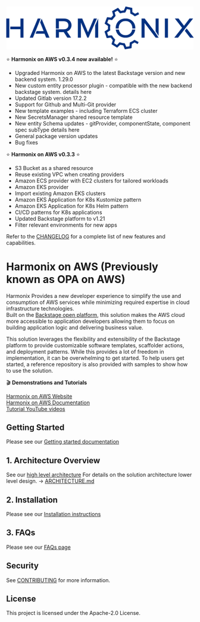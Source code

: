 <img src="./docs/images/harmonix-blue.png"
     alt="Harmonix on AWS"
     style="margin-right: 10px;max-height: 400px; " />

:star: **Harmonix on AWS v0.3.4 now available!** :star:
* Upgraded Harmonix on AWS to the latest Backstage version and new backend system. 1.29.0
* New custom entity processor plugin - compatible with the new backend backstage system. details here
* Updated Gitlab version 17.2.2
* Support for Github and Multi-Git provider
* New template examples - including Terraform ECS cluster
* New SecretsManager shared resource template
* New entity Schema updates - gitProvider, componentState, component spec subType details here
* General package version updates
* Bug fixes


:star: **Harmonix on AWS v0.3.3** :star:
* S3 Bucket as a shared resource
* Reuse existing VPC when creating providers
* Amazon ECS provider with EC2 clusters for tailored workloads
* Amazon EKS provider
* Import existing Amazon EKS clusters
* Amazon EKS Application for K8s Kustomize pattern
* Amazon EKS Application for K8s Helm pattern
* CI/CD patterns for K8s applications
* Updated Backstage platform to v1.21
* Filter relevant environments for new apps

Refer to the [CHANGELOG](https://harmonixonaws.io/docs/CHANGELOG) for a complete list of new features and capabilities.
# Harmonix on AWS (Previously known as OPA on AWS)

Harmonix Provides a new developer experience to simplify the use and consumption of AWS services while minimizing required expertise in cloud infrastructure technologies.  
Built on the [Backstage open platform](https://backstage.io), this solution makes the AWS cloud more accessible to application developers allowing them to focus on building application logic and delivering business value.

This solution leverages the flexibility and extensibility of the Backstage platform to provide customizable software templates, scaffolder actions, and deployment patterns. While this provides a lot of freedom in implementation, it can be overwhelming to get started.  To help users get started, a reference repository is also provided with samples to show how to use the solution.

:clapper: **Demonstrations and Tutorials**

[Harmonix on AWS Website](https://harmonixonaws.io) <br/>
[Harmonix on AWS Documentation](https://harmonixonaws.io/docs/intro) <br/>
[Tutorial YouTube videos](https://harmonixonaws.io/docs/getting-started/videos)

## Getting Started
Please see our [Getting started documentation](https://harmonixonaws.io/docs/getting-started/deploy-the-platform)

## 1. Architecture Overview
See our [high level architecture](https://harmonixonaws.io/docs/techdocs/architecture)
For details on the solution architecture lower level design. ->  [ARCHITECTURE.md](./docs/ARCHITECTURE.md)   

## 2. Installation
Please see our [Installation instructions](https://harmonixonaws.io/docs/getting-started/deploy-the-platform)

## 3. FAQs
Please see our [FAQs page](https://harmonixonaws.io/docs/faq)

## Security

See [CONTRIBUTING](CONTRIBUTING.md#security-issue-notifications) for more information.

## License

This project is licensed under the Apache-2.0 License.
